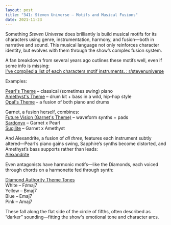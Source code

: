 ```yaml
---
layout: post
title: "341: Steven Universe – Motifs and Musical Fusions"
date: 2021-11-23
---
```


Something *Steven Universe* does brilliantly is build musical motifs for its characters using genre, instrumentation, harmony, and fusion—both in narrative and sound. This musical language not only reinforces character identity, but evolves with them through the show’s complex fusion system.

A fan breakdown from several years ago outlines these motifs well, even if some info is missing:  
[I've compiled a list of each characters motif instruments. : r/stevenuniverse](https://www.reddit.com/r/stevenuniverse/comments/6afn3s/ive_compiled_a_list_of_each_characters_motif/)

Examples:

[Pearl's Theme](https://youtu.be/fdyviD4yong) – classical (sometimes swing) piano  
[Amethyst's Theme](https://youtu.be/pk_aLZ2cwGA) – drum kit + bass in a wild, hip-hop style  
[Opal's Theme](https://youtu.be/aYXb_BaP_ls) – a fusion of both piano and drums  

Garnet, a fusion herself, combines:  
[Future Vision (Garnet's Theme)](https://youtu.be/eNpHzq5bfYI) – waveform synths + pads  
[Sardonyx](https://youtu.be/-Ya0JgTW18s) – Garnet x Pearl  
[Sugilite](https://youtu.be/AblGGgqOUi8) – Garnet x Amethyst  

And Alexandrite, a fusion of *all three*, features each instrument subtly altered—Pearl’s piano gains swing, Sapphire’s synths become distorted, and Amethyst’s bass supports rather than leads:  
[Alexandrite](https://youtu.be/umvfuDrMjOs)

Even antagonists have harmonic motifs—like the Diamonds, each voiced through chords on a harmonette fed through synth:

[Diamond Authority Theme Tones](https://youtu.be/NtDSwFTjcfk)  
White – F♯maj7  
Yellow – Bmaj7  
Blue – Emaj7  
Pink – Amaj7  

These fall along the flat side of the circle of fifths, often described as “darker” sounding—fitting the show's emotional tone and character arcs.
